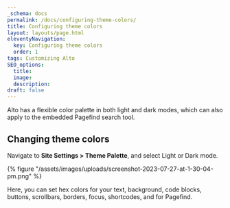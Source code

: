 ```yaml
---
_schema: docs
permalink: /docs/configuring-theme-colors/
title: Configuring theme colors
layout: layouts/page.html
eleventyNavigation:
  key: Configuring theme colors
  order: 1
tags: Customizing Alto
SEO_options:
  title:
  image:
  description:
draft: false
---
```

Alto has a flexible color palette in both light and dark modes, which can also apply to the embedded Pagefind search tool.

## Changing theme colors

Navigate to **Site Settings &gt; Theme Palette**, and select Light or Dark mode.

{% figure "/assets/images/uploads/screenshot-2023-07-27-at-1-30-04-pm.png" %}

Here, you can set hex colors for your text, background, code blocks, buttons, scrollbars, borders, focus, shortcodes, and for Pagefind.
